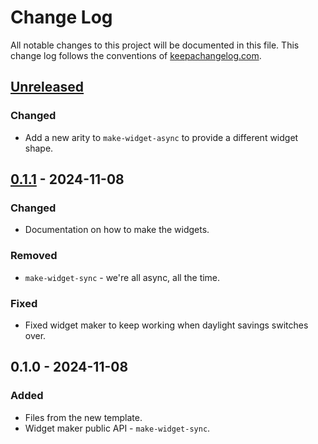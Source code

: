 # Change Log
All notable changes to this project will be documented in this file. This change log follows the conventions of [keepachangelog.com](http://keepachangelog.com/).

## [Unreleased]
### Changed
- Add a new arity to `make-widget-async` to provide a different widget shape.

## [0.1.1] - 2024-11-08
### Changed
- Documentation on how to make the widgets.

### Removed
- `make-widget-sync` - we're all async, all the time.

### Fixed
- Fixed widget maker to keep working when daylight savings switches over.

## 0.1.0 - 2024-11-08
### Added
- Files from the new template.
- Widget maker public API - `make-widget-sync`.

[Unreleased]: https://sourcehost.site/your-name/pre-commit-jira/compare/0.1.1...HEAD
[0.1.1]: https://sourcehost.site/your-name/pre-commit-jira/compare/0.1.0...0.1.1
